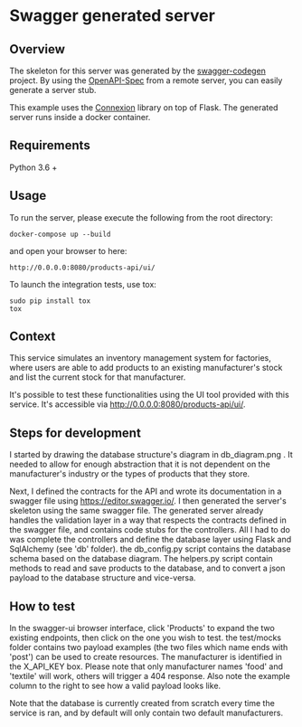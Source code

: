 # Swagger generated server

## Overview
The skeleton for this server was generated by the [swagger-codegen](https://github.com/swagger-api/swagger-codegen) project. By using the
[OpenAPI-Spec](https://github.com/swagger-api/swagger-core/wiki) from a remote server, you can easily generate a server stub.

This example uses the [Connexion](https://github.com/zalando/connexion) library on top of Flask.
The generated server runs inside a docker container.

## Requirements
Python 3.6 +

## Usage
To run the server, please execute the following from the root directory:

```
docker-compose up --build
```

and open your browser to here:

```
http://0.0.0.0:8080/products-api/ui/
```

To launch the integration tests, use tox:
```
sudo pip install tox
tox
```

## Context

This service simulates an inventory management system for factories, where users are able to add products to an existing manufacturer's stock and list the current stock for that manufacturer.

It's possible to test these functionalities using the UI tool provided with this service. It's accessible via http://0.0.0.0:8080/products-api/ui/.

## Steps for development

I started by drawing the database structure's diagram in db_diagram.png . It needed to allow for enough abstraction that it is not dependent on the manufacturer's industry or the types of products that they store.

Next, I defined the contracts for the API and wrote its documentation in a swagger file using https://editor.swagger.io/. I then generated the server's skeleton using the same swagger file.
The generated server already handles the validation layer in a way that respects the contracts defined in the swagger file, and contains code stubs for the controllers. All I had to do was complete the controllers and define the database layer using Flask and SqlAlchemy (see 'db' folder).
the db_config.py script contains the database schema based on the database diagram.
The helpers.py script contain methods to read and save products to the database, and to convert a json payload to the database structure and vice-versa.

## How to test
In the swagger-ui browser interface, click 'Products' to expand the two existing endpoints, then click on the one you wish to test. the test/mocks folder contains two payload examples (the two files which name ends with 'post') can be used to create resources. The manufacturer is identified in the X_API_KEY box. Please note that only manufacturer names 'food' and 'textile' will work, others will trigger a 404 response. Also note the example column to the right to see how a valid payload looks like.

Note that the database is currently created from scratch every time the service is ran, and by default will only contain two default manufacturers.
